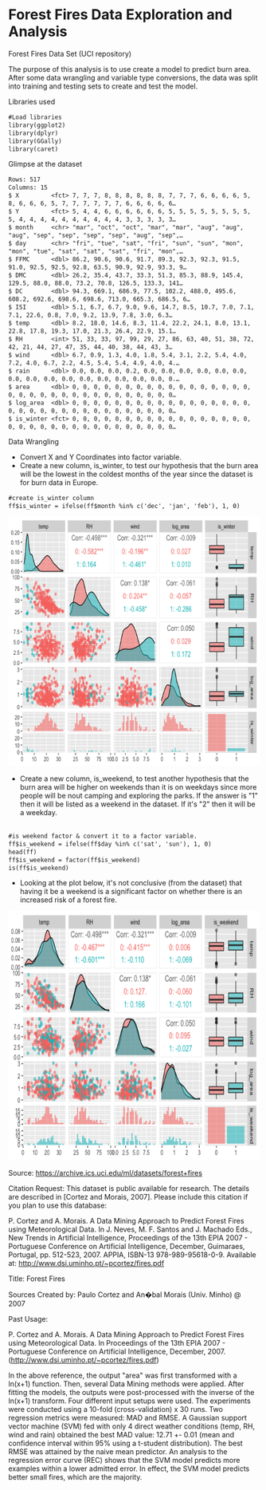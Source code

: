 # Forest Fires Data Exploration and Analysis #
Forest Fires Data Set (UCI repository)

The purpose of this analysis is to use create a model to predict burn area. After some data wrangling and variable type conversions, the data was split into training and testing sets to create and test the model.

Libraries used

```
#Load libraries
library(ggplot2)
library(dplyr)
library(GGally)
library(caret)
```

Glimpse at the dataset

```
Rows: 517
Columns: 15
$ X         <fct> 7, 7, 7, 8, 8, 8, 8, 8, 8, 7, 7, 7, 6, 6, 6, 6, 5, 8, 6, 6, 6, 5, 7, 7, 7, 7, 7, 7, 6, 6, 6, 6, 6…
$ Y         <fct> 5, 4, 4, 6, 6, 6, 6, 6, 6, 5, 5, 5, 5, 5, 5, 5, 5, 5, 4, 4, 4, 4, 4, 4, 4, 4, 4, 4, 3, 3, 3, 3, 3…
$ month     <chr> "mar", "oct", "oct", "mar", "mar", "aug", "aug", "aug", "sep", "sep", "sep", "sep", "aug", "sep",…
$ day       <chr> "fri", "tue", "sat", "fri", "sun", "sun", "mon", "mon", "tue", "sat", "sat", "sat", "fri", "mon",…
$ FFMC      <dbl> 86.2, 90.6, 90.6, 91.7, 89.3, 92.3, 92.3, 91.5, 91.0, 92.5, 92.5, 92.8, 63.5, 90.9, 92.9, 93.3, 9…
$ DMC       <dbl> 26.2, 35.4, 43.7, 33.3, 51.3, 85.3, 88.9, 145.4, 129.5, 88.0, 88.0, 73.2, 70.8, 126.5, 133.3, 141…
$ DC        <dbl> 94.3, 669.1, 686.9, 77.5, 102.2, 488.0, 495.6, 608.2, 692.6, 698.6, 698.6, 713.0, 665.3, 686.5, 6…
$ ISI       <dbl> 5.1, 6.7, 6.7, 9.0, 9.6, 14.7, 8.5, 10.7, 7.0, 7.1, 7.1, 22.6, 0.8, 7.0, 9.2, 13.9, 7.8, 3.0, 6.3…
$ temp      <dbl> 8.2, 18.0, 14.6, 8.3, 11.4, 22.2, 24.1, 8.0, 13.1, 22.8, 17.8, 19.3, 17.0, 21.3, 26.4, 22.9, 15.1…
$ RH        <int> 51, 33, 33, 97, 99, 29, 27, 86, 63, 40, 51, 38, 72, 42, 21, 44, 27, 47, 35, 44, 40, 38, 44, 43, 3…
$ wind      <dbl> 6.7, 0.9, 1.3, 4.0, 1.8, 5.4, 3.1, 2.2, 5.4, 4.0, 7.2, 4.0, 6.7, 2.2, 4.5, 5.4, 5.4, 4.9, 4.0, 4.…
$ rain      <dbl> 0.0, 0.0, 0.0, 0.2, 0.0, 0.0, 0.0, 0.0, 0.0, 0.0, 0.0, 0.0, 0.0, 0.0, 0.0, 0.0, 0.0, 0.0, 0.0, 0.…
$ area      <dbl> 0, 0, 0, 0, 0, 0, 0, 0, 0, 0, 0, 0, 0, 0, 0, 0, 0, 0, 0, 0, 0, 0, 0, 0, 0, 0, 0, 0, 0, 0, 0, 0, 0…
$ log_area  <dbl> 0, 0, 0, 0, 0, 0, 0, 0, 0, 0, 0, 0, 0, 0, 0, 0, 0, 0, 0, 0, 0, 0, 0, 0, 0, 0, 0, 0, 0, 0, 0, 0, 0…
$ is_winter <fct> 0, 0, 0, 0, 0, 0, 0, 0, 0, 0, 0, 0, 0, 0, 0, 0, 0, 0, 0, 0, 0, 0, 0, 0, 0, 0, 0, 0, 0, 0, 0, 0, 0…
```

Data Wrangling

- Convert X and Y Coordinates into factor variable.
- Create a new column, is_winter, to test our hypothesis that the burn area will be the lowest in the coldest months of the year since the dataset is for burn data in Europe.

```
#create is_winter column
ff$is_winter = ifelse(ff$month %in% c('dec', 'jan', 'feb'), 1, 0)

```
<img src ="https://github.com/andrejensen302/Forest_Fires_data_analysis/blob/7fa1a9d4e85c4e97d0924a56d36b2476272de54e/forest-fires-Rmarkdown_files/figure-gfm/unnamed-chunk-5-1.png" width="800" height="500">

- Create a new column, is_weekend, to test another hypothesis that the burn area will be higher on weekends than it is on weekdays since more people will be nout camping and exploring the parks. If the answer is "1" then it will be listed as a weekend in the dataset. If it's "2" then it will be a weekday.

```

#is weekend factor & convert it to a factor variable.
ff$is_weekend = ifelse(ff$day %in% c('sat', 'sun'), 1, 0)
head(ff)
ff$is_weekend = factor(ff$is_weekend)
is(ff$is_weekend)

```
- Looking at the plot below, it's not conclusive (from the dataset) that having it be a weekend is a significant factor on whether there is an increased risk of a forest fire.

<img src ="https://github.com/andrejensen302/Forest_Fires_data_analysis/blob/7033bf76526de5d0878dc8fccf6a0f1987f04594/misc_images/is_weekend_plot.png" width="800" height="500">

Source: https://archive.ics.uci.edu/ml/datasets/forest+fires

Citation Request:
This dataset is public available for research. The details are described in [Cortez and Morais, 2007].
Please include this citation if you plan to use this database:

P. Cortez and A. Morais. A Data Mining Approach to Predict Forest Fires using Meteorological Data.
In J. Neves, M. F. Santos and J. Machado Eds., New Trends in Artificial Intelligence,
Proceedings of the 13th EPIA 2007 - Portuguese Conference on Artificial Intelligence, December,
Guimaraes, Portugal, pp. 512-523, 2007. APPIA, ISBN-13 978-989-95618-0-9.
Available at: http://www.dsi.uminho.pt/~pcortez/fires.pdf

Title: Forest Fires

Sources
Created by: Paulo Cortez and An�bal Morais (Univ. Minho) @ 2007

Past Usage:

P. Cortez and A. Morais. A Data Mining Approach to Predict Forest Fires using Meteorological Data.
In Proceedings of the 13th EPIA 2007 - Portuguese Conference on Artificial Intelligence,
December, 2007. (http://www.dsi.uminho.pt/~pcortez/fires.pdf)

In the above reference, the output "area" was first transformed with a ln(x+1) function.
Then, several Data Mining methods were applied. After fitting the models, the outputs were
post-processed with the inverse of the ln(x+1) transform. Four different input setups were
used. The experiments were conducted using a 10-fold (cross-validation) x 30 runs. Two
regression metrics were measured: MAD and RMSE. A Gaussian support vector machine (SVM) fed
with only 4 direct weather conditions (temp, RH, wind and rain) obtained the best MAD value:
12.71 +- 0.01 (mean and confidence interval within 95% using a t-student distribution). The
best RMSE was attained by the naive mean predictor. An analysis to the regression error curve
(REC) shows that the SVM model predicts more examples within a lower admitted error. In effect,
the SVM model predicts better small fires, which are the majority.

